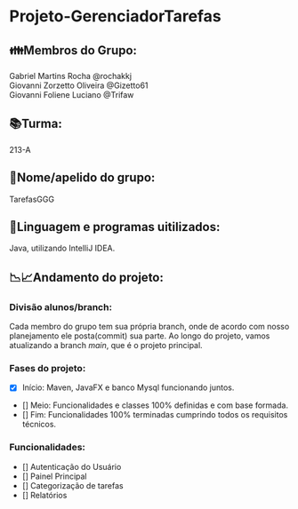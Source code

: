 # Projeto-GerenciadorTarefas
## 👪Membros do Grupo:  
Gabriel Martins Rocha @rochakkj  
Giovanni Zorzetto Oliveira @Gizetto61  
Giovanni Foliene Luciano @Trifaw

## 📚Turma:  
213-A  
## 📄Nome/apelido do grupo:  
TarefasGGG  
## 📖Linguagem e programas uitilizados:  
Java, utilizando IntelliJ IDEA.

## 📉📈Andamento do projeto:  
### Divisão alunos/branch:  
Cada membro do grupo tem sua própria branch, onde de acordo com nosso planejamento ele posta(commit) sua parte. Ao longo do projeto, vamos atualizando a branch *main*, que é o projeto principal.

### Fases do projeto:  
- [x] Início: Maven, JavaFX e banco Mysql funcionando juntos.
- [] Meio: Funcionalidades e classes 100% definidas e com base formada.
- [] Fim: Funcionalidades 100% terminadas cumprindo todos os requisitos técnicos.

### Funcionalidades:  
- [] Autenticação do Usuário
- [] Painel Principal
- [] Categorização de tarefas
- [] Relatórios
